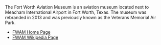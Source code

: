 The Fort Worth Aviation Museum is an aviation museum located next to Meacham International Airport in Fort Worth, Texas. The museum was rebranded in 2013 and was previously known as the Veterans Memorial Air Park.

* [FWAM Home Page](https://www.fortworthaviationmuseum.com/)
* [FWAM Wikipedia Page](https://en.wikipedia.org/wiki/Fort_Worth_Aviation_Museum)
